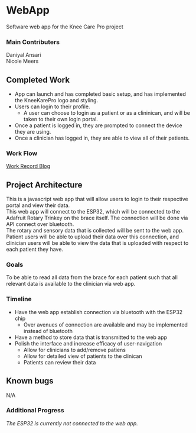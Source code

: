# WebApp
Software web app for the Knee Care Pro project

### Main Contributers
Daniyal Ansari \
Nicole Meers

## Completed Work
* App can launch and has completed basic setup, and has implemented the KneeKarePro logo and styling. 
* Users can login to their profile.
  * A user can choose to login as a patient or as a clininican, and will be taken to their own login portal.
* Once a patient is logged in, they are prompted to connect the device they are using.
* Once a clinician has logged in, they are able to view all of their patients.


### Work Flow
[Work Record Blog](https://kneekarepro.blogspot.com/)

## Project Architecture
This is a javascript web app that will allow users to login to their respective portal and view their data.\
This web app will connect to the ESP32, which will be connected to the Adafruit Rotary Trinkey on the brace itself.
The connection will be done via API connect over bluetooth.\
The rotary and sensory data that is collected will be sent to the web app.
Patient users will be able to upload their data over this connection, and clinician users will be able to view the data that is uploaded with respect to each patient they have.

### Goals
To be able to read all data from the brace for each patient such that all relevant data is available to the clinician via web app.

### Timeline
* Have the web app establish connection via bluetooth with the ESP32 chip
  * Over avenues of connection are available and may be implemented instead of bluetooth
* Have a method to store data that is transmitted to the web app
* Polish the interface and increase efficacy of user-navigation
  * Allow for clinicians to add/remove patiens
  * Allow for detailed view of patients to the clinican
  * Patients can review their data

## Known bugs
N/A

### Additional Progress
_The ESP32 is currently not connected to the web app._
